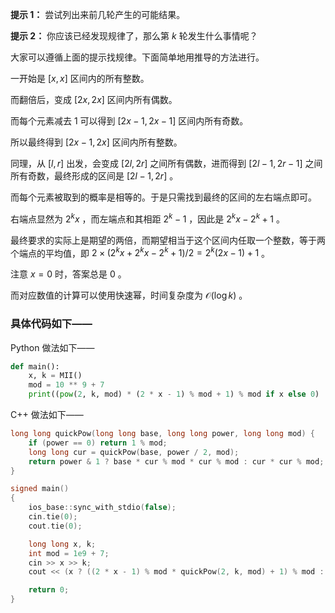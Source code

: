 **提示 1：** 尝试列出来前几轮产生的可能结果。

**提示 2：** 你应该已经发现规律了，那么第 $k$ 轮发生什么事情呢？

大家可以遵循上面的提示找规律。下面简单地用推导的方法进行。

一开始是 $[x,x]$ 区间内的所有整数。

而翻倍后，变成 $[2x,2x]$ 区间内所有偶数。

而每个元素减去 $1$ 可以得到 $[2x-1,2x-1]$ 区间内所有奇数。

所以最终得到 $[2x-1,2x]$ 区间内所有整数。

同理，从 $[l,r]$ 出发，会变成 $[2l,2r]$ 之间所有偶数，进而得到 $[2l-1,2r-1]$ 之间所有奇数，最终形成的区间是 $[2l-1,2r]$ 。

而每个元素被取到的概率是相等的。于是只需找到最终的区间的左右端点即可。

右端点显然为 $2^k x$ ，而左端点和其相距 $2^k-1$ ，因此是 $2^k x-2^k+1$ 。

最终要求的实际上是期望的两倍，而期望相当于这个区间内任取一个整数，等于两个端点的平均值，即 $2\times(2^k x + 2^k x-2^k+1)/2=2^k(2x-1)+1$ 。

注意 $x=0$ 时，答案总是 $0$ 。

而对应数值的计算可以使用快速幂，时间复杂度为 $\mathcal{O}(\log k)$ 。

### 具体代码如下——

Python 做法如下——

```Python []
def main():
    x, k = MII()
    mod = 10 ** 9 + 7
    print((pow(2, k, mod) * (2 * x - 1) % mod + 1) % mod if x else 0)
```

C++ 做法如下——

```cpp []
long long quickPow(long long base, long long power, long long mod) {
    if (power == 0) return 1 % mod;
    long long cur = quickPow(base, power / 2, mod);
    return power & 1 ? base * cur % mod * cur % mod : cur * cur % mod; 
}

signed main()
{
    ios_base::sync_with_stdio(false);
    cin.tie(0);
    cout.tie(0);

    long long x, k;
    int mod = 1e9 + 7;
    cin >> x >> k;
    cout << (x ? ((2 * x - 1) % mod * quickPow(2, k, mod) + 1) % mod : 0);

    return 0;
}
```